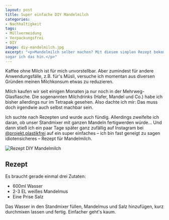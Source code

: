 ```yaml
---
layout: post
title: Super einfache DIY Mandelmilch
categories:
- Nachhaltigkeit
tags:
- Müllvermeidung
- Verpackungsfrei
- DIY
image: diy-mandelmilch.jpg
excerpt: "<p>Mandelmilch selber machen? Mit diesem simplen Rezept bekomme
sogar ich das hin.</p>"
---
```


Kaffee ohne Milch ist für mich unvorstellbar. Aber zumindest für andere
Anwendungsfälle, z.B. für's Müsli, versuche ich momentan aus diversen Gründen
meinen Milchkonsum etwas zu reduzieren.

Milch kaufen wir seit einigen Monaten ja nur noch in der Mehrweg-Glasflasche.
Die sogenannten Milchdrinks (Hafer, Mandel und Co.) habe ich bisher allerdings
nur im Tetrapak gesehen. Also dachte ich mir: Das muss doch irgendwie auch
selbst machbar sein.

Ich suchte nach Rezepten und wurde auch fündig. Allerdings zweifelte ich daran,
ob unser Standmixer mit ganzen Mandeln fertigwerden würde... Und dann stieß ich
ein paar Tage später ganz zufällig auf Instagram bei
[@projekt.plastikfrei](https://www.instagram.com/p/Bvev0LFHRFD/?utm_source=ig_web_copy_link)
auf ein super einfaches – ich bin fast geneigt zu sagen idiotensicheres – Rezept
für Mandelmilch.

![Rezept DIY Mandelmilch]({{site.baseurl}}/assets/img/posts/diy-mandelmilch.jpg)

## Rezept

Es braucht gerade einmal drei Zutaten:

* 600ml Wasser
* 2-3 EL weißes Mandelmus
* Eine Prise Salz

Das Wasser in den Standmixer füllen, Mandelmus und Salz hinzufügen, kurz
durchmixen lassen und fertig. Einfacher geht's kaum.
